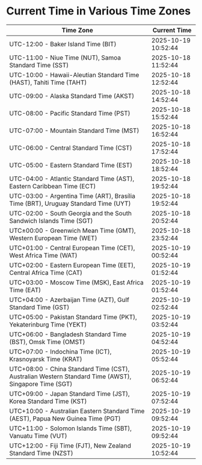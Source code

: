# Current Time in Various Time Zones

| Time Zone | Current Time |
|-----------|--------------|
| UTC-12:00 - Baker Island Time (BIT) | 2025-10-19 10:52:44 |
| UTC-11:00 - Niue Time (NUT), Samoa Standard Time (SST) | 2025-10-18 11:52:44 |
| UTC-10:00 - Hawaii-Aleutian Standard Time (HAST), Tahiti Time (TAHT) | 2025-10-18 12:52:44 |
| UTC-09:00 - Alaska Standard Time (AKST) | 2025-10-18 14:52:44 |
| UTC-08:00 - Pacific Standard Time (PST) | 2025-10-18 15:52:44 |
| UTC-07:00 - Mountain Standard Time (MST) | 2025-10-18 16:52:44 |
| UTC-06:00 - Central Standard Time (CST) | 2025-10-18 17:52:44 |
| UTC-05:00 - Eastern Standard Time (EST) | 2025-10-18 18:52:44 |
| UTC-04:00 - Atlantic Standard Time (AST), Eastern Caribbean Time (ECT) | 2025-10-18 19:52:44 |
| UTC-03:00 - Argentina Time (ART), Brasília Time (BRT), Uruguay Standard Time (UYT) | 2025-10-18 19:52:44 |
| UTC-02:00 - South Georgia and the South Sandwich Islands Time (SGT) | 2025-10-18 20:52:44 |
| UTC±00:00 - Greenwich Mean Time (GMT), Western European Time (WET) | 2025-10-18 23:52:44 |
| UTC+01:00 - Central European Time (CET), West Africa Time (WAT) | 2025-10-19 00:52:44 |
| UTC+02:00 - Eastern European Time (EET), Central Africa Time (CAT) | 2025-10-19 01:52:44 |
| UTC+03:00 - Moscow Time (MSK), East Africa Time (EAT) | 2025-10-19 01:52:44 |
| UTC+04:00 - Azerbaijan Time (AZT), Gulf Standard Time (GST) | 2025-10-19 02:52:44 |
| UTC+05:00 - Pakistan Standard Time (PKT), Yekaterinburg Time (YEKT) | 2025-10-19 03:52:44 |
| UTC+06:00 - Bangladesh Standard Time (BST), Omsk Time (OMST) | 2025-10-19 04:52:44 |
| UTC+07:00 - Indochina Time (ICT), Krasnoyarsk Time (KRAT) | 2025-10-19 05:52:44 |
| UTC+08:00 - China Standard Time (CST), Australian Western Standard Time (AWST), Singapore Time (SGT) | 2025-10-19 06:52:44 |
| UTC+09:00 - Japan Standard Time (JST), Korea Standard Time (KST) | 2025-10-19 07:52:44 |
| UTC+10:00 - Australian Eastern Standard Time (AEST), Papua New Guinea Time (PGT) | 2025-10-19 09:52:44 |
| UTC+11:00 - Solomon Islands Time (SBT), Vanuatu Time (VUT) | 2025-10-19 09:52:44 |
| UTC+12:00 - Fiji Time (FJT), New Zealand Standard Time (NZST) | 2025-10-19 10:52:44 |
